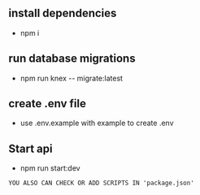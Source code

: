 ## install dependencies

- npm i

## run database migrations

- npm run knex -- migrate:latest

## create .env file

- use .env.example with example to create .env

## Start api 

- npm run start:dev
```
YOU ALSO CAN CHECK OR ADD SCRIPTS IN 'package.json'

```
